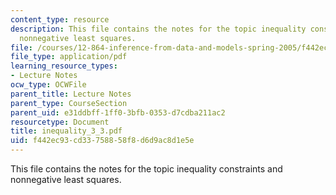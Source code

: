 ```yaml
---
content_type: resource
description: This file contains the notes for the topic inequality constraints and
  nonnegative least squares.
file: /courses/12-864-inference-from-data-and-models-spring-2005/f442ec93cd33758858f8d6d9ac8d1e5e_inequality_3_3.pdf
file_type: application/pdf
learning_resource_types:
- Lecture Notes
ocw_type: OCWFile
parent_title: Lecture Notes
parent_type: CourseSection
parent_uid: e31ddbff-1ff0-3bfb-0353-d7cdba211ac2
resourcetype: Document
title: inequality_3_3.pdf
uid: f442ec93-cd33-7588-58f8-d6d9ac8d1e5e
---
```

This file contains the notes for the topic inequality constraints and nonnegative least squares.

